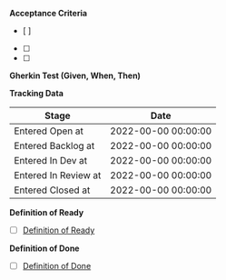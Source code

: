 **Acceptance Criteria**
- [ ] 
- [ ]
- [ ]


**Gherkin Test (Given, When, Then)**



**Tracking Data**


| Stage | Date |
| ------ | ------ |
| Entered Open at | 2022-00-00 00:00:00 |
| Entered Backlog at | 2022-00-00 00:00:00 |
| Entered In Dev at | 2022-00-00 00:00:00 |
| Entered In Review at | 2022-00-00 00:00:00 |
| Entered Closed at | 2022-00-00 00:00:00 |


**Definition of Ready**
- [ ] [Definition of Ready](https://git.cardiff.ac.uk/c21048229/ase-2022-y2-team-07/-/wikis/Definition-of-Ready)


**Definition of Done**
- [ ] [Definition of Done](https://git.cardiff.ac.uk/c21048229/ase-2022-y2-team-07/-/wikis/Definition-of-Done)